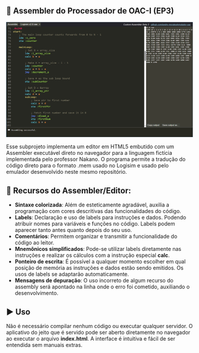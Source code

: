 ## :hammer: Assembler do Processador de OAC-I (EP3)

![](./exemplo.png)

Esse subprojeto implementa um editor em HTML5 embutido com um Assembler executável direto no navegador para a linguagem fictícia implementada pelo professor Nakano.
O programa permite a tradução do código direto para o formato .mem usado no Logisim e usado pelo emulador desenvolvido neste mesmo repositório.

## :toolbox: Recursos do Assembler/Editor:
- **Sintaxe colorizada**: Além de esteticamente agradável, auxilia a programação com cores descritivas das funcionalidades do código.
- **Labels**: Declaração e uso de labels para instruções e dados. Podendo atribuir nomes para variáveis e funções no código. Labels podem aparecer tanto antes quanto depois do seu uso.
- **Comentários**: Permitem organizar e transmitir a funcionalidade do código ao leitor.
- **Mnemônicos simplificados**: Pode-se utilizar labels diretamente nas instruções e realizar os cálculos com a instrução especial **calc**.
- **Ponteiro de escrita**: É possível a qualquer momento escolher em qual posição de memória as instruções e dados estão sendo emitidos. Os usos de labels se adaptarão automaticamente.
- **Mensagens de depuração**: O uso incorreto de algum recurso do assembly será apontado na linha onde o erro foi cometido, auxiliando o desenvolvimento.

## :arrow_forward: Uso
Não é necessário compilar nenhum código ou executar qualquer servidor. O aplicativo do jeito que é servido pode ser aberto diretamente no navegador ao executar o arquivo **index.html**. A interface é intuitiva e fácil de ser entendida sem manuais extras.
